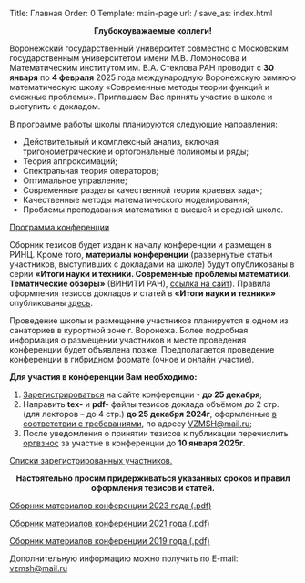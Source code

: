 Title: Главная
Order: 0
Template: main-page
url: /
save_as: index.html

**<center>Глубокоуважаемые коллеги!</center>**

Воронежский государственный университет совместно с Московским государственным университетом имени М.В. Ломоносова и Математическим институтом им. В.А. Стеклова РАН проводит с **30 января** по **4 февраля** 2025 года международную Воронежскую зимнюю математическую школу «Современные методы теории функций и смежные проблемы».
Приглашаем Вас принять участие в школе и выступить с докладом.

В программе работы школы планируются следующие направления:

* Действительный и комплексный анализ, включая тригонометрические и ортогональные полиномы и ряды;
* Теория аппроксимаций;
* Спектральная теория операторов;
* Оптимальное управление;
* Современные разделы качественной теории краевых задач;
* Качественные методы математического моделирования;
* Проблемы преподавания математики в высшей и средней школе.

[Программа конференции](/program)

Сборник тезисов будет издан к началу конференции и размещен в РИНЦ. Кроме того, **материалы конференции** (развернутые статьи участников, выступивших с докладами на школе) будут опубликованы в серии **«Итоги науки и техники. Современные проблемы математики. Тематические обзоры»** (ВИНИТИ РАН), [ссылка на сайт](http://www.mathnet.ru/php/journal.phtml?jrnid=into&option_lang=rus)). Правила оформления тезисов докладов и статей в **«Итоги науки и техники»** опубликованы [здесь](/rules).

Проведение школы и размещение участников планируется в одном из санаториев в курортной зоне г. Воронежа. Более подробная информация о размещении участников и месте проведения конференции будет объявлена позже. Предполагается проведение конференции в гибридном формате (очное и онлайн участие). 

**Для участия в конференции Вам необходимо:**

1. [Зарегистрироваться](/registration) на сайте конференции - **до 25 декабря**;
2. Направить **tex-** и **pdf-** файлы тезисов доклада объёмом до 2 стр. (для лекторов – до 4 стр.) **до 25 декабря 2024г**, оформленные [в соответствии с требованиями](/rules), по адресу [VZMSH@mail.ru](mailto:vzmsh@mail.ru);
3. После уведомления о принятии тезисов к публикации перечислить [оргвзнос](/contribution) за участие в конференции до **10 января 2025г.**

[Списки зарегистрированных участников.](/list)

**<center>Настоятельно просим придерживаться указанных сроков и правил оформления тезисов и статей.</center>**

[Сборник материалов конференции 2023 года (.pdf)](files/vzmsh2023.pdf)

[Сборник материалов конференции 2021 года (.pdf)](files/vzmsh2021.pdf)

[Сборник материалов конференции 2019 года (.pdf)](files/vzmsh2019.pdf)

Дополнительную информацию можно получить по E-mail: [vzmsh@mail.ru](mailto:vzmsh@mail.ru)
